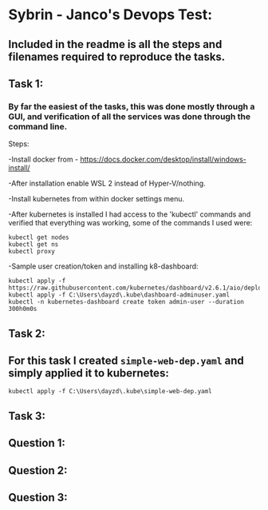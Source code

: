 # Sybrin - Janco's Devops Test:

## Included in the readme is all the steps and filenames required to reproduce the tasks.


## Task 1:
### By far the easiest of the tasks, this was done mostly through a GUI, and verification of all the services was done through the command line.
Steps:

-Install docker from - https://docs.docker.com/desktop/install/windows-install/

-After installation enable WSL 2 instead of Hyper-V/nothing.

-Install kubernetes from within docker settings menu.

-After kubernetes is installed I had access to the 'kubectl' commands and verified that everything was working,  some of the commands I used were:

```
kubectl get nodes
kubectl get ns
kubectl proxy
```

-Sample user creation/token and installing k8-dashboard:
```
kubectl apply -f https://raw.githubusercontent.com/kubernetes/dashboard/v2.6.1/aio/deploy/recommended.yaml
kubectl apply -f C:\Users\dayzd\.kube\dashboard-adminuser.yaml 
kubectl -n kubernetes-dashboard create token admin-user --duration 300h0m0s
```
## Task 2:
## For this task I created  `simple-web-dep.yaml` and simply applied it to kubernetes:
```
kubectl apply -f C:\Users\dayzd\.kube\simple-web-dep.yaml
```



## Task 3:



## Question 1:





## Question 2:




## Question 3:
